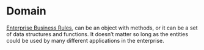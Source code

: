 # Domain

[Enterprise Business Rules](https://blog.cleancoder.com/uncle-bob/2012/08/13/the-clean-architecture.html), can be an object with methods, or it can be a set of data structures and functions. It doesn’t matter so long as the entities could be used by many different applications in the enterprise.

